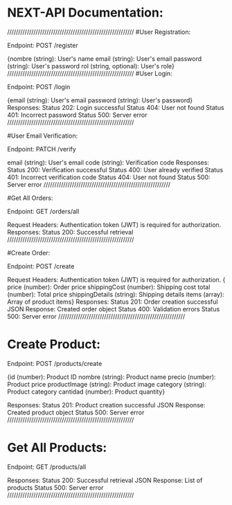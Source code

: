 # NEXT-API Documentation:
//////////////////////////////////////////////////////////
#User Registration:

Endpoint: POST /register

{nombre (string): User's name
email (string): User's email
password (string): User's password
rol (string, optional): User's role}
//////////////////////////////////////////////////////////
#User Login:

Endpoint: POST /login

{email (string): User's email
password (string): User's password}
Responses:
Status 202: Login successful
Status 404: User not found
Status 401: Incorrect password
Status 500: Server error
//////////////////////////////////////////////////////////

#User Email Verification:

Endpoint: PATCH /verify

email (string): User's email
code (string): Verification code
Responses:
Status 200: Verification successful
Status 400: User already verified
Status 401: Incorrect verification code
Status 404: User not found
Status 500: Server error
//////////////////////////////////////////////////////////

#Get All Orders:

Endpoint: GET /orders/all

Request Headers:
Authentication token (JWT) is required for authorization.
Responses:
Status 200: Successful retrieval
//////////////////////////////////////////////////////////

#Create Order:

Endpoint: POST /create

Request Headers:
Authentication token (JWT) is required for authorization.
{
price (number): Order price
shippingCost (number): Shipping cost
total (number): Total price
shippingDetails (string): Shipping details
items (array): Array of product items}
Responses:
Status 201: Order creation successful
JSON Response: Created order object
Status 400: Validation errors
Status 500: Server error
//////////////////////////////////////////////////////////

# Create Product:

Endpoint: POST /products/create

{id (number): Product ID
nombre (string): Product name
precio (number): Product price
productImage (string): Product image
category (string): Product category
cantidad (number): Product quantity}

Responses:
Status 201: Product creation successful
JSON Response: Created product object
Status 500: Server error
//////////////////////////////////////////////////////////

# Get All Products:

Endpoint: GET /products/all

Responses:
Status 200: Successful retrieval
JSON Response: List of products
Status 500: Server error
//////////////////////////////////////////////////////////




